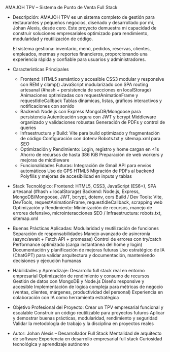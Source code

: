 AMAJOH TPV – Sistema de Punto de Venta Full Stack

- Descripción:
  AMAJOH TPV es un sistema completo de gestión para restaurantes y pequeños negocios, diseñado y desarrollado por mí, Johan Alexis, desde cero. Este proyecto demuestra mi capacidad de construir soluciones empresariales optimizado para rendimiento, modularidad y reutilización de código.

  El sistema gestiona: inventario, menú, pedidos, reservas, clientes, empleados, mermas y reportes financieros, proporcionando una experiencia rápida y confiable para usuarios y administradores.

- Características Principales

  - Frontend:
    HTML5 semántico y accesible
    CSS3 modular y responsive con REM y clamp()
    JavaScript modularizado con SPA routing artesanal (#hash + persistencia de secciones en localStorage)
    Animaciones optimizadas con requestAnimationFrame y requestIdleCallback
    Tablas dinámicas, listas, gráficos interactivos y notificaciones con sonido
  - Backend:
    Node.js con Express
    MongoDB/Mongoose para persistencia
    Autenticación segura con JWT y bcrypt
    Middleware organizado y validaciones robustas
    Generación de PDFs y control de queries
  - Infraestructura y Build:
    Vite para build optimizado y fragmentación de código
    Configuración con dotenv
    Robots.txt y sitemap.xml para SEO
  - Optimización y Rendimiento:
    Login, registro y home cargan en <1s
    Ahorro de recursos de hasta 386 KiB
    Preparación de web workers y mejoras de middleware
  - Funcionalidades Futuras:
    Integración de Gmail API para envíos automáticos
    Uso de GPS HTML5
    Migración de PDFs al backend
    Polyfills y mejoras de accesibilidad en inputs y tablas

- Stack Tecnológico:
  Frontend: HTML5, CSS3, JavaScript (ES6+), SPA artesanal (#hash + localStorage)
  Backend: Node.js, Express, MongoDB/Mongoose, JWT, bcrypt, dotenv, cors
  Build / Dev Tools: Vite, DevTools, requestAnimationFrame, requestIdleCallback, scrapping web
  Optimización y Rendimiento: Minimización de recursos, manejo de errores defensivo, microinteracciones
  SEO / Infraestructura: robots.txt, sitemap.xml

- Buenas Prácticas Aplicadas:
  Modularidad y reutilización de funciones
  Separación de responsabilidades
  Manejo avanzado de asincronía (async/await + Fetch API + promesas)
  Control de errores con try/catch
  Performance optimizado (carga instantánea del home y login)
  Documentación y planificación de mejoras futuras
  Uso estratégico de IA (ChatGPT) para validar arquitectura y documentación, manteniendo decisiones y ejecución humanas

- Habilidades y Aprendizaje:
  Desarrollo full stack real en entorno empresarial
  Optimización de rendimiento y consumo de recursos
  Gestión de datos con MongoDB y Node.js
  Diseño responsive y accesible
  Implementación de lógica compleja para métricas de negocio (ventas, clientes, márgenes, productividad del personal)
  Experiencia en colaboración con IA como herramienta estratégica

- Objetivo Profesional del Proyecto:
  Crear un TPV empresarial funcional y escalable
  Construir un código reutilizable para proyectos futuros
  Aplicar y demostrar buenas prácticas, modularidad, rendimiento y seguridad
  Validar la metodología de trabajo y la disciplina en proyectos reales

- Autor:
  Johan Alexis – Desarrollador Full Stack
  Mentalidad de arquitecto de software
  Experiencia en desarrollo empresarial full stack
  Curiosidad tecnológica y aprendizaje autónomo
